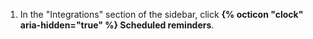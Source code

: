 1. In the "Integrations" section of the sidebar, click **{% octicon "clock" aria-hidden="true" %} Scheduled reminders**.

